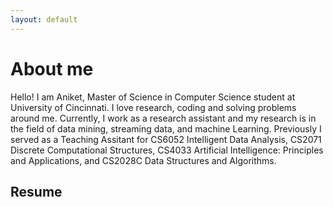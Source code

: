 ```yaml
---
layout: default
---
```


# About me

Hello! I am Aniket, Master of Science in Computer Science student at University of Cincinnati. I love research, coding and solving problems around me. Currently, I work as a research assistant and my research is in the field of data mining, streaming data, and machine Learning. Previously I served as a Teaching Assitant for CS6052 Intelligent Data Analysis, CS2071 Discrete Computational Structures, CS4033 Artificial Intelligence: Principles and Applications, and CS2028C Data Structures and Algorithms.

## Resume

